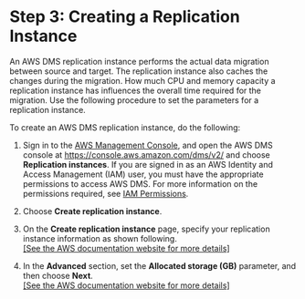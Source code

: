 # Step 3: Creating a Replication Instance<a name="chap-on-premoracle2aurora.steps.createreplicationinstance"></a>

An AWS DMS replication instance performs the actual data migration between source and target\. The replication instance also caches the changes during the migration\. How much CPU and memory capacity a replication instance has influences the overall time required for the migration\. Use the following procedure to set the parameters for a replication instance\.

To create an AWS DMS replication instance, do the following:

1. Sign in to the [AWS Management Console](https://console.aws.amazon.com), and open the AWS DMS console at [https://console\.aws\.amazon\.com/dms/v2/](https://console.aws.amazon.com/dms/v2/) and choose **Replication instances**\. If you are signed in as an AWS Identity and Access Management \(IAM\) user, you must have the appropriate permissions to access AWS DMS\. For more information on the permissions required, see [IAM Permissions](https://docs.aws.amazon.com/dms/latest/userguide/CHAP_Security.IAMPermissions.html)\.

1. Choose **Create replication instance**\.

1. On the **Create replication instance** page, specify your replication instance information as shown following\.    
[\[See the AWS documentation website for more details\]](http://docs.aws.amazon.com/dms/latest/sbs/chap-on-premoracle2aurora.steps.createreplicationinstance.html)

1. In the **Advanced** section, set the **Allocated storage \(GB\)** parameter, and then choose **Next**\.    
[\[See the AWS documentation website for more details\]](http://docs.aws.amazon.com/dms/latest/sbs/chap-on-premoracle2aurora.steps.createreplicationinstance.html)